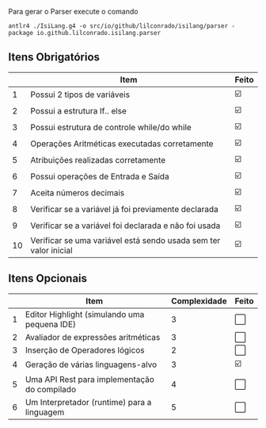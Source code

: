 Para gerar o Parser execute o comando
```
antlr4 ./IsiLang.g4 -o src/io/github/lilconrado/isilang/parser -package io.github.lilconrado.isilang.parser
```

## Itens Obrigatórios 
|| Item | Feito | 
| --  | -- |  --- |
| 1  | Possui 2 tipos de variáveis | ☑️ |
| 2  | Possui a estrutura If.. else | ☑️ |
| 3  | Possui estrutura de controle while/do while | ☑️ |
| 4  | Operações Aritméticas executadas corretamente | ☑️ |
| 5  | Atribuições realizadas corretamente | ☑️️ |
| 6  | Possui operações de Entrada e Saída | ☑️ |
| 7  | Aceita números decimais | ☑️ |
| 8  | Verificar se a variável já foi previamente declarada | ☑️ |
| 9  | Verificar se a variável foi declarada e não foi usada | ☑️️ |
| 10 | Verificar se uma variável está sendo usada sem ter valor inicial | ☑️️ |

## Itens Opcionais
|| Item | Complexidade| Feito |
|-- | -- | -- | -- |
| 1 | Editor Highlight (simulando uma pequena IDE) | 3 | ⬜️ |
| 2 | Avaliador de expressões aritméticas  | 3         | ⬜️ |
| 3 | Inserção de Operadores lógicos  | 2              | ⬜️ |
| 4 | Geração de várias linguagens-alvo  | 3           | ☑️ |
| 5 | Uma API Rest para implementação do compilado | 4 | ⬜️ |
| 6 | Um Interpretador (runtime) para a linguagem  | 5 | ⬜️ |
